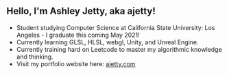 ## Hello, I'm Ashley Jetty, aka ajetty!
* Student studying Computer Science at California State University: Los Angeles - I graduate this coming May 2021!
* Currently learning GLSL, HLSL, webgl, Unity, and Unreal Engine. 
* Currently training hard on Leetcode to master my algorithmic knowledge and thinking.
* Visit my portfolio website here:  [ajetty.com](https://www.ajetty.com)
